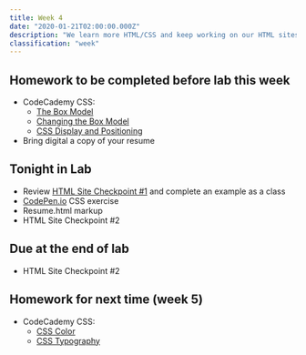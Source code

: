 ```yaml
---
title: Week 4
date: "2020-01-21T02:00:00.000Z"
description: "We learn more HTML/CSS and keep working on our HTML sites"
classification: "week"
---
```


## Homework to be completed before lab this week

- CodeCademy CSS:
  - <a href="https://www.codecademy.com/courses/learn-css/lessons/box-model-intro/exercises/box-model-intro" target="_blank">The Box Model</a>
  - <a href="https://www.codecademy.com/courses/learn-css/lessons/box-model-new/exercises/change-model" target="_blank">Changing the Box Model</a>
  - <a href="https://www.codecademy.com/courses/learn-css/lessons/css-display-positioning/exercises/html-flow" target="_blank">CSS Display and Positioning</a>
- Bring digital a copy of your resume

## Tonight in Lab

- Review <a href="/html-checkpoint-one/">HTML Site Checkpoint #1</a> and complete an example as a class
- <a href="https://codepen.io/" target="_blank">CodePen.io</a> CSS exercise
- Resume.html markup
- HTML Site Checkpoint #2

## Due at the end of lab

- HTML Site Checkpoint #2

## Homework for next time (week 5)

- CodeCademy CSS:
  - <a href="https://www.codecademy.com/courses/learn-css/lessons/color/exercises/what-is-color" target="_blank">CSS Color</a>
  - <a href="https://www.codecademy.com/courses/learn-css/lessons/css-typography/exercises/typography" target="_blank">CSS Typography</a>
